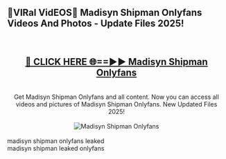 <h2>🔴VIRal VidEOS🔴 Madisyn Shipman Onlyfans Videos And Photos - Update Files 2025!</h2>
<br>
<div align="center">
<h2><a href="https://virallinks.top/odZfE0" rel="nofollow">🔴 CLICK HERE 🌐==►► Madisyn Shipman Onlyfans</a></h2>
<br>
Get Madisyn Shipman Onlyfans and all content. Now you can access all videos and pictures of Madisyn Shipman Onlyfans. New Updated Files 2025!
<br>
<br>
<a href="https://virallinks.top/odZfE0" rel="nofollow" data-target="animated-image.originalLink"><img src="https://i.imgur.com/dJHk4Zq.gif)" alt="Madisyn Shipman Onlyfans" style="max-width: 100%; display: inline-block;" data-target="animated-image.originalImage"></a>
</div>
<br>
madisyn shipman onlyfans leaked<br>
madisyn shipman leaked onlyfans